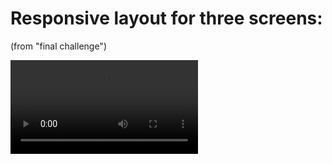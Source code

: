 
# Responsive layout for three screens:
(from "final challenge")

<video controls src="08-final-challenge/Responsive layout for three screens --igshipilov.mp4" title="Responsive layout for three screens --igshipilov"></video>